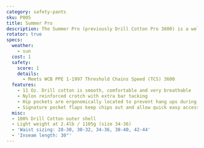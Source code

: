 ```yaml
---
category: safety-pants
sku: P005
title: Summer Pro
description: The Summer Pro (previously Drill Cotton Pro 3600) is a welcome addtion for the warm season. 100% cotton wicks moisture and provides great ventilation for cool comfortable protection.
rotator: true
specs:
  weather:
    - sun
  cost: 1
  safety:
    score: 1
    details:
      - Meets WCB PPE 1-1997 Threshold Chains Speed (TCS) 3600
  features:
    - 11 Oz. Drill cotton is smooth, comfortable and very breathable
    - Nylon reinforced crotch with extra bar tacking
    - Hip pockets are ergonomically located to prevent hang ups during cutting and bending
    - Signature pocket flaps keep chips out and allow quick easy access
  misc:
  - 100% Drill Cotton outer shell
  - Light weight at 2.4lb / 1105g (size 34-36)
  - 'Waist sizing: 28-30, 30-32, 34-36, 38-40, 42-44'
  - 'Inseam length: 30"'
---
```

